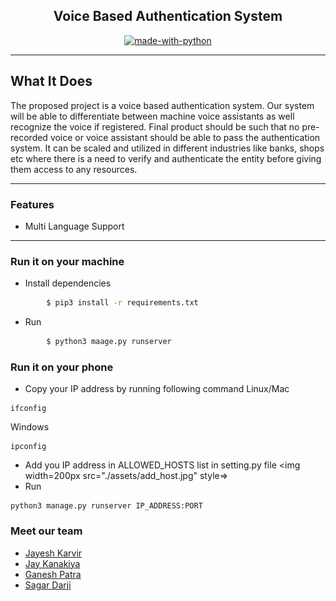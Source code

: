 

<h2 align="center">Voice Based Authentication System</h2>

<div align="center">

[![made-with-python](https://img.shields.io/badge/Made%20with-Python-1f425f.svg)](https://www.python.org/)

</div>

------------------------------------------

## What It Does

The proposed project is a voice based authentication system. Our system will be able to differentiate between machine voice assistants as well recognize the voice if registered. Final product should be such that no pre-recorded voice or voice assistant should be able to pass the authentication system. It can be scaled and utilized in different industries like banks, shops etc where there is a need to verify and authenticate the entity before giving them access to any resources.



------------------------------------------

### Features

- Multi Language Support

------------------------------------------
### Run it on your machine

* Install dependencies
```sh
        $ pip3 install -r requirements.txt
```

* Run
```sh
        $ python3 maage.py runserver
```
### Run it on your phone

* Copy your IP address by running following command
Linux/Mac
```
ifconfig
```
Windows
```
ipconfig
```
* Add you IP address in ALLOWED_HOSTS list in setting.py file
<img width=200px src="./assets/add_host.jpg" style=>
* Run
```
python3 manage.py runserver IP_ADDRESS:PORT
```



### Meet our team

- [Jayesh Karvir](https://github.com/jayeshkarvir5)
- [Jay Kanakiya](https://github.com/JayKanakiya)
- [Ganesh Patra](https://github.com/ganesh92)
- [Sagar Darji](https://github.com/sagar_darji)
